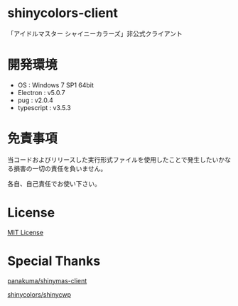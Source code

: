 # shinycolors-client
「アイドルマスター シャイニーカラーズ」非公式クライアント

# 開発環境
* OS : Windows 7 SP1 64bit
* Electron : v5.0.7
* pug : v2.0.4
* typescript : v3.5.3

# 免責事項
当コードおよびリリースした実行形式ファイルを使用したことで発生したいかなる損害の一切の責任を負いません。

各自、自己責任でお使い下さい。

# License
[MIT License](./LICENSE)

# Special Thanks
[panakuma/shinymas-client](https://github.com/panakuma/shinymas-client)

[shinycolors/shinycwp](https://github.com/shinycolors/shinycwp)
